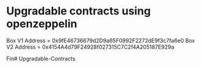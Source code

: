 # Upgradable contracts using openzeppelin

Box V1 Address = 0x9fE46736679d2D9a65F0992F2272dE9f3c7fa6e0
Box V2 Address = 0x4154A4d79F24928f027315C7C2f4A205187E929a


Fin# Upgradable-Contracts
